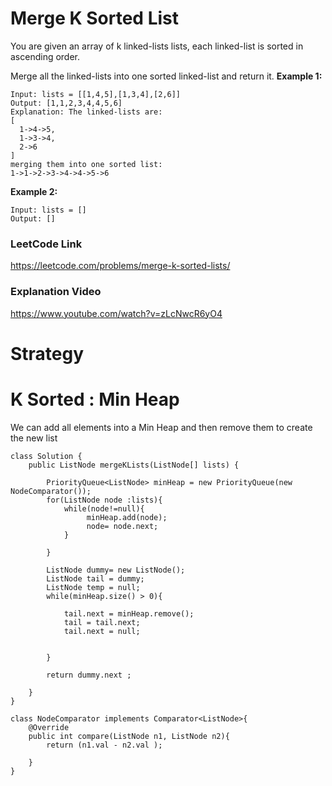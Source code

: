 # Merge K Sorted List 

You are given an array of k linked-lists lists, each linked-list is sorted in ascending order.

Merge all the linked-lists into one sorted linked-list and return it.
**Example 1:**
````
Input: lists = [[1,4,5],[1,3,4],[2,6]]
Output: [1,1,2,3,4,4,5,6]
Explanation: The linked-lists are:
[
  1->4->5,
  1->3->4,
  2->6
]
merging them into one sorted list:
1->1->2->3->4->4->5->6
````
**Example 2:**
````
Input: lists = []
Output: []
````


### LeetCode Link 
https://leetcode.com/problems/merge-k-sorted-lists/ 

### Explanation Video 
https://www.youtube.com/watch?v=zLcNwcR6yO4 

# Strategy
# K Sorted : Min Heap 

We can add all elements into a Min Heap and then remove them to create the new list 

````
class Solution {
    public ListNode mergeKLists(ListNode[] lists) {
        
        PriorityQueue<ListNode> minHeap = new PriorityQueue(new NodeComparator());
        for(ListNode node :lists){
            while(node!=null){
                 minHeap.add(node);
                 node= node.next;
            }
            
        }
               
        ListNode dummy= new ListNode();
        ListNode tail = dummy;
        ListNode temp = null;
        while(minHeap.size() > 0){
             
            tail.next = minHeap.remove();
            tail = tail.next; 
            tail.next = null; 
            
            
        }
    
        return dummy.next ;
        
    }
}

class NodeComparator implements Comparator<ListNode>{
    @Override 
    public int compare(ListNode n1, ListNode n2){
        return (n1.val - n2.val );
        
    }
}
````

 